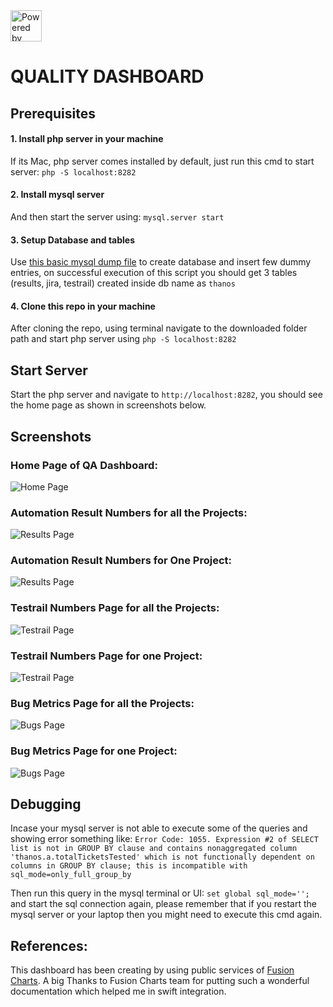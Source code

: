 <img src="https://raw.githubusercontent.com/msr5464/BasicFramework/master/Drivers/ThanosLogo.png" title="Powered by Thanos and created by Mukesh Rajput" height="50">

# QUALITY DASHBOARD

## Prerequisites

#### 1. Install php server in your machine
If its Mac, php server comes installed by default, just run this cmd to start server: `php -S localhost:8282`

#### 2. Install mysql server
And then start the server using: `mysql.server start`

#### 3. Setup Database and tables
Use [this basic mysql dump file](server/mysql-dump.sql "mysql-dump.sql") to create database and insert few dummy entries, on successful execution of this script you should get 3 tables (results, jira, testrail) created inside db name as `thanos`

#### 4. Clone this repo in your machine
After cloning the repo, using terminal navigate to the downloaded folder path and start php server using `php -S localhost:8282`


## Start Server
Start the php server and navigate to `http://localhost:8282`, you should see the home page as shown in screenshots below.


## Screenshots

### Home Page of QA Dashboard:
![Home Page](screenshots/homePage.png "Home Page")

### Automation Result Numbers for all the Projects:
![Results Page](screenshots/resultsPage1.png "Automation Result Numbers for all the Projects")

### Automation Result Numbers for One Project:
![Results Page](screenshots/resultsPage2.png "Automation Result Numbers for one Project")

### Testrail Numbers Page for all the Projects:
![Testrail Page](screenshots/testrailPage1.png "Testrail Numbers Page for all the Projects")

### Testrail Numbers Page for one Project:
![Testrail Page](screenshots/testrailPage2.png "Testrail Numbers Page for one Project")

### Bug Metrics Page for all the Projects:
![Bugs Page](screenshots/bugsPage1.png "Bug Metrics Page for all the Projects")

### Bug Metrics Page for one Project:
![Bugs Page](screenshots/bugsPage2.png "Bug Metrics Page for one Project")


## Debugging
Incase your mysql server is not able to execute some of the queries and showing error something like: 
`Error Code: 1055. Expression #2 of SELECT list is not in GROUP BY clause and contains nonaggregated column 'thanos.a.totalTicketsTested' which is not functionally dependent on columns in GROUP BY clause; this is incompatible with sql_mode=only_full_group_by`

 Then run this query in the mysql terminal or UI: `set global sql_mode='';` and start the sql connection again, please remember that if you restart the mysql server or your laptop then you might need to execute this cmd again.


## References:
This dashboard has been creating by using public services of [Fusion Charts](https://www.fusioncharts.com/).
A big Thanks to Fusion Charts team for putting such a wonderful documentation which helped me in swift integration.
